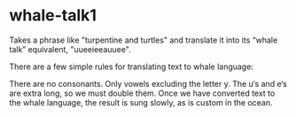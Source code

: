 # whale-talk1

Takes a phrase like "turpentine and turtles" and translate it into its “whale talk” equivalent, "uueeieeauuee".

There are a few simple rules for translating text to whale language:

There are no consonants. Only vowels excluding the letter y.
The u‘s and e‘s are extra long, so we must double them.
Once we have converted text to the whale language, the result is sung slowly, as is custom in the ocean.
